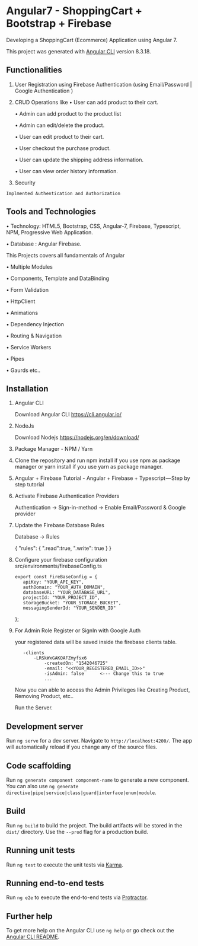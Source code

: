 # Angular7 - ShoppingCart + Bootstrap + Firebase

Developing a ShoppingCart (Ecommerce) Application using Angular 7.

This project was generated with [Angular CLI](https://github.com/angular/angular-cli) version 8.3.18.

## Functionalities
  1. User Registration using Firebase Authentication (using Email/Password | Google Authentication )
  
  2. CRUD Operations like
     •	User can add product to their  cart.
     
     •	Admin can add product to the product list
     
      •	Admin can edit/delete the product.
      
      •	User can edit product to their cart.
      
      •	User checkout the purchase product.
      
      •	User can update the shipping address information.
      
     •	User can view order history information.
   
  3. Security
  
    Implmented Authentication and Authorization
    
## Tools and Technologies
  •	Technology: HTML5, Bootstrap, CSS, Angular-7, Firebase, Typescript, NPM, Progressive Web Application.
  
  •	Database : Angular Firebase.
  
This Projects covers all fundamentals of Angular

  •	Multiple Modules
  
  •	Components, Template and DataBinding
  
  •	Form Validation
  
  •	HttpClient
  
  •	Animations
  
  •	Dependency Injection
  
  •	Routing & Navigation
  
  •	Service Workers
  
  •	Pipes
  
  •	Gaurds etc..
  
## Installation

1. Angular CLI

     Download Angular CLI
     https://cli.angular.io/
 
 2. NodeJs

    Download Nodejs
    https://nodejs.org/en/download/

  3. Package Manager - NPM / Yarn

  4. Clone the repository and run npm install if you use npm as package manager or yarn install if you use yarn as package manager.

  5. Angular + Firebase Tutorial - Angular + Firebase + Typescript — Step by step tutorial

  6. Activate Firebase Authentication Providers

      Authentication -> Sign-in-method -> Enable Email/Password & Google provider

  7. Update the Firebase Database Rules

      Database -> Rules

      {
      "rules": {
          ".read":true,
          ".write": true
      }
      }
 
 
  8. Configure your firebase configuration src/environments/firebaseConfig.ts

         export const FireBaseConfig = {
            apiKey: "YOUR_API_KEY",
            authDomain: "YOUR_AUTH_DOMAIN",
            databaseURL: "YOUR_DATABASE_URL",
            projectId: "YOUR_PROJECT_ID",
            storageBucket: "YOUR_STORAGE_BUCKET",
            messagingSenderId: "YOUR_SENDER_ID"
        };
  9. For Admin Role Register or SignIn with Google Auth

        your registered data will be saved inside the firebase clients table.

            -clients
                -LRSkWxGAKQAFZmyfsx6
                    -createdOn: "1542046725"
                    -email: "<<YOUR_REGISTERED_EMAIL_ID>>"
                    -isAdmin: false      <--- Change this to true
                    ...
        Now you can able to access the Admin Privileges like Creating Product, Removing Product, etc..

        Run the Server.


## Development server

Run `ng serve` for a dev server. Navigate to `http://localhost:4200/`. The app will automatically reload if you change any of the source files.

## Code scaffolding

Run `ng generate component component-name` to generate a new component. You can also use `ng generate directive|pipe|service|class|guard|interface|enum|module`.

## Build

Run `ng build` to build the project. The build artifacts will be stored in the `dist/` directory. Use the `--prod` flag for a production build.

## Running unit tests

Run `ng test` to execute the unit tests via [Karma](https://karma-runner.github.io).

## Running end-to-end tests

Run `ng e2e` to execute the end-to-end tests via [Protractor](http://www.protractortest.org/).

## Further help

To get more help on the Angular CLI use `ng help` or go check out the [Angular CLI README](https://github.com/angular/angular-cli/blob/master/README.md).
